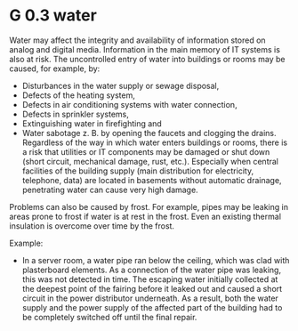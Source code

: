 G 0.3 water
============

Water may affect the integrity and availability of information stored on analog and digital media. Information in the main memory of IT systems is also at risk. The uncontrolled entry of water into buildings or rooms may be caused, for example, by:

* Disturbances in the water supply or sewage disposal,
* Defects of the heating system,
* Defects in air conditioning systems with water connection,
* Defects in sprinkler systems,
* Extinguishing water in firefighting and
* Water sabotage z. B. by opening the faucets and clogging the drains.
Regardless of the way in which water enters buildings or rooms, there is a risk that utilities or IT components may be damaged or shut down (short circuit, mechanical damage, rust, etc.). Especially when central facilities of the building supply (main distribution for electricity, telephone, data) are located in basements without automatic drainage, penetrating water can cause very high damage.

Problems can also be caused by frost. For example, pipes may be leaking in areas prone to frost if water is at rest in the frost. Even an existing thermal insulation is overcome over time by the frost.

Example:

* In a server room, a water pipe ran below the ceiling, which was clad with plasterboard elements. As a connection of the water pipe was leaking, this was not detected in time. The escaping water initially collected at the deepest point of the fairing before it leaked out and caused a short circuit in the power distributor underneath. As a result, both the water supply and the power supply of the affected part of the building had to be completely switched off until the final repair.

